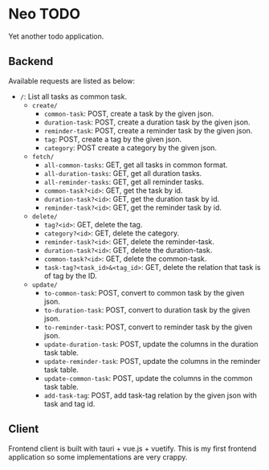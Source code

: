 # Neo TODO

Yet another todo application.

## Backend

Available requests are listed as below:

- `/`: List all tasks as common task.
  - `create/`
    - `common-task`: POST, create a task by the given json.
    - `duration-task`: POST, create a duration task by the given json.
    - `reminder-task`: POST, create a reminder task by the given json.
    - `tag`: POST, create a tag by the given json.
    - `category`: POST create a category by the given json.
  - `fetch/`
    - `all-common-tasks`: GET, get all tasks in common format.
    - `all-duration-tasks`: GET, get all duration tasks.
    - `all-reminder-tasks`: GET, get all reminder tasks.
    - `common-task?<id>`: GET, get the task by id.
    - `duration-task?<id>`: GET, get the duration task by id.
    - `reminder-task?<id>`: GET, get the reminder task by id.
  - `delete/`
    - `tag?<id>`: GET, delete the tag.
    - `category?<id>`: GET, delete the category.
    - `reminder-task?<id>`: GET, delete the reminder-task.
    - `duration-task?<id>`: GET, delete the duration-task.
    - `common-task?<id>`: GET, delete the common-task.
    - `task-tag?<task_id>&<tag_id>`: GET, delete the relation that task is of tag by the ID.
  - `update/`
    - `to-common-task`: POST, convert to common task by the given json.
    - `to-duration-task`: POST, convert to duration task by the given json.
    - `to-reminder-task`: POST, convert to reminder task by the given json.
    - `update-duration-task`: POST, update the columns in the duration task table.
    - `update-reminder-task`: POST, update the columns in the reminder task table.
    - `update-common-task`: POST, update the columns in the common task table.
    - `add-task-tag`: POST, add task-tag relation by the given json with task and tag id.

## Client

Frontend client is built with tauri + vue.js + vuetify. This is my first frontend application so some implementations are very crappy.
